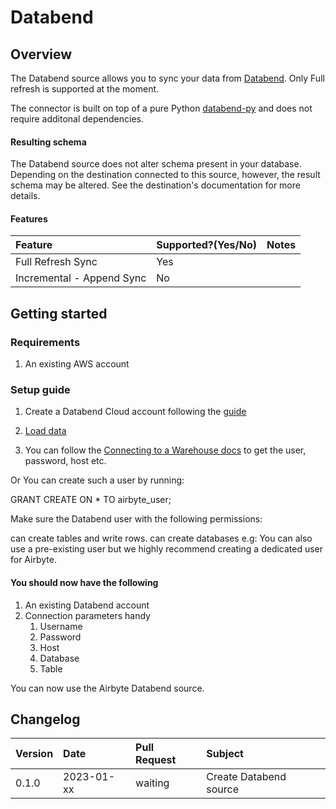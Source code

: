 # Databend

## Overview

The Databend source allows you to sync your data from [Databend](https://www.databend.rs/). Only Full refresh is supported at the moment.

The connector is built on top of a pure Python [databend-py](https://pypi.org/project/databend-py/) and does not require additonal dependencies.

#### Resulting schema

The Databend source does not alter schema present in your database. Depending on the destination connected to this source, however, the result schema may be altered. See the destination's documentation for more details.

#### Features

| Feature | Supported?\(Yes/No\) | Notes |
| :--- | :--- | :--- |
| Full Refresh Sync | Yes |  |
| Incremental - Append Sync | No |  |

## Getting started

### Requirements

1. An existing AWS account


### Setup guide

1. Create a Databend Cloud account following the [guide](https://docs.databend.com/getting-started/quick-start#create-a-databend-cloud-account)

1. [Load data](https://docs.databend.com/Data-integration-and-transformation/)

1. You can follow the [Connecting to a Warehouse docs](https://docs.databend.com/using-databend-cloud/warehouses/connecting-a-warehouse) to get the user, password, host etc.

Or You can create such a user by running:

GRANT CREATE ON * TO airbyte_user;

Make sure the Databend user with the following permissions:

can create tables and write rows.
can create databases e.g:
You can also use a pre-existing user but we highly recommend creating a dedicated user for Airbyte.

#### You should now have the following

1. An existing Databend account
1. Connection parameters handy
    1. Username
    1. Password
    1. Host
    1. Database 
    1. Table

You can now use the Airbyte Databend source.

## Changelog

| Version | Date       | Pull Request | Subject                |
| :--- |:-----------|:-------------|:-----------------------|
| 0.1.0 | 2023-01-xx | waiting      | Create Databend source |